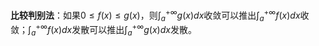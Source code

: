 **比较判别法**：如果$0 \le f(x) \le g(x)$，则$\int_a^{+\infty} g(x)dx$收敛可以推出$\int_a^{+\infty} f(x)dx$收敛；$\int_a^{+\infty} f(x)dx$发散可以推出$\int_a^{+\infty} g(x)dx$发散。